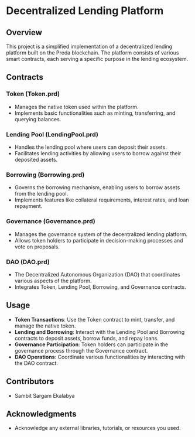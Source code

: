 # Decentralized Lending Platform

## Overview

This project is a simplified implementation of a decentralized lending platform built on the Preda blockchain. The platform consists of various smart contracts, each serving a specific purpose in the lending ecosystem.

## Contracts

### Token (Token.prd)

- Manages the native token used within the platform.
- Implements basic functionalities such as minting, transferring, and querying balances.

### Lending Pool (LendingPool.prd)

- Handles the lending pool where users can deposit their assets.
- Facilitates lending activities by allowing users to borrow against their deposited assets.

### Borrowing (Borrowing.prd)

- Governs the borrowing mechanism, enabling users to borrow assets from the lending pool.
- Implements features like collateral requirements, interest rates, and loan repayment.

### Governance (Governance.prd)

- Manages the governance system of the decentralized lending platform.
- Allows token holders to participate in decision-making processes and vote on proposals.

### DAO (DAO.prd)

- The Decentralized Autonomous Organization (DAO) that coordinates various aspects of the platform.
- Integrates Token, Lending Pool, Borrowing, and Governance contracts.

## Usage

- **Token Transactions**: Use the Token contract to mint, transfer, and manage the native token.
- **Lending and Borrowing**: Interact with the Lending Pool and Borrowing contracts to deposit assets, borrow funds, and repay loans.
- **Governance Participation**: Token holders can participate in the governance process through the Governance contract.
- **DAO Operations**: Coordinate various functionalities by interacting with the DAO contract.

## Contributors

- Sambit Sargam Ekalabya

## Acknowledgments

- Acknowledge any external libraries, tutorials, or resources you used.
